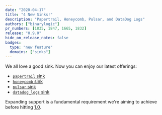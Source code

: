 ```yaml
---
date: "2020-04-17"
title: "4 New Sinks!"
description: "Papertrail, Honeycomb, Pulsar, and DataDog Logs"
authors: ["binarylogic"]
pr_numbers: [1835, 1847, 1665, 1832]
release: "0.9.0"
hide_on_release_notes: false
badges:
  type: "new feature"
  domains: ["sinks"]
---
```


We all love a good sink. Now you can enjoy our latest offerings:

- [`papertrail` sink][docs.sinks.papertrail]
- [`honeycomb` sink][docs.sinks.honeycomb]
- [`pulsar` sink][docs.sinks.pulsar]
- [`datadog_logs` sink][docs.sinks.datadog_logs]

Expanding support is a fundamental requirement we're aiming to achieve before
hitting [1.0][urls.vector_roadmap].

[docs.sinks.datadog_logs]: /docs/reference/configuration/sinks/datadog_logs/
[docs.sinks.honeycomb]: /docs/reference/configuration/sinks/honeycomb/
[docs.sinks.papertrail]: /docs/reference/configuration/sinks/papertrail/
[docs.sinks.pulsar]: /docs/reference/configuration/sinks/pulsar/
[urls.vector_roadmap]: https://github.com/vectordotdev/vector/milestones?direction=asc&sort=due_date&state=open
